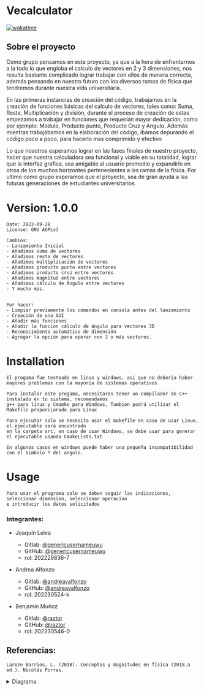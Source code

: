 # Vecalculator
[![wakatime](https://wakatime.com/badge/user/5be7d1e2-7411-4f5d-9f82-c9a643da22e2/project/9aafb881-995a-4634-9ffa-40e64411f340.svg)](https://wakatime.com/badge/user/5be7d1e2-7411-4f5d-9f82-c9a643da22e2/project/9aafb881-995a-4634-9ffa-40e64411f340)

## Sobre el proyecto
Como grupo pensamos en este proyecto, ya que a la hora de enfrentarnos a la todo lo que engloba el
calculo de vectores en 2 y 3 dimensiones, nos resulta bastante complicado lograr trabajar con
ellos de manera correcta, además pensando en nuestro futuro con los diversos ramos de 
física que tendremos durante nuestra vida universitaria.

En las primeras instancias de creación del código, trabajamos en la creación de funciones básicas del calculo de vectores, tales como: Suma, Resta, Multiplicación y división, durante el proceso de creación de estas empezamos a trabajar en funciones que requerían mayor dedicación, como por ejemplo: Modulo, Producto punto, Producto Cruz y Angulo.
Además mientras trabajábamos en la elaboración del código, íbamos depurando el código poco a poco, para hacerlo mas comprimido y efectivo

Lo que nosotros esperamos lograr en las fases finales de nuestro proyecto, hacer que nuestra calculadora sea funcional y viable en su totalidad, lograr que la interfaz grafica, sea amigable al usuario promedio y expandirlo en otros de los muchos horizontes pertenecientes a las ramas de la física.
Por ultimo como grupo esperamos que el proyecto, sea de gran ayuda a las futuras generaciones de estudiantes universitarios.
# Version: 1.0.0

    Date: 2022-09-28
    License: GNU AGPLv3
    
    Cambios:
    - Lanzamiento Inicial
    - Añadimos suma de vectores 
    - Añadimos resta de vectores
    - Añadimos multiplicación de vectores
    - Añadimos producto punto entre vectores
    - Añadimos producto cruz entre vectores
    - Añadimos magnitud entre vectores
    - Añadimos cálculo de Ángulo entre vectores
    - Y mucho mas.

    
    Por hacer:
    - Limpiar previamente los comandos en consola antes del lanzamiento
    - Creación de una GUI
    - Añadir más funciones
    - Añadir la función cálculo de ángulo para vectores 3D
    - Reconocimiento automático de dimensión
    - Agregar la opción para operar con 2 o más vectores.

# Installation
    El progama fue testeado en linux y windows, asi que no deberia haber mayores problemas con la mayoria de sistemas operativos
    
    Para instalar este progama, necesitaras tener un compilador de C++ instalado en tu sistema, recomendamos
    g++ para linux y Cmamke para Windows, Tambien podrá utilizar el Makefile proporcionado para Linux

    Para ejecutar solo se necesita usar el makefile en caso de usar Linux, el ejecutable será encontrado
    en la carpeta src, en caso de usar Windows, se debe usar para generar el ejecutable usando CmakeLists.txt

    En algunos casos en windows puede haber una pequeña incompatibilidad con el simbolo º del angulo.

# Usage
    Para usar el programa solo se deben seguir las indicaciones, seleccionar dimension, seleccionar operacion
    e introducir los datos solicitados


### Integrantes:
* Joaquín Leiva
  * Gitlab: [@genericusernameuwu](https://gitlab.com/genericusernameuwu)
  * GitHub: [@genericusernameuwu](https://github.com/genericusernameuwu)
  * rol: 202229836-7


* Andrea Alfonzo
  * Gitlab: [@andreavalfonzo](https://gitlab.com/andreavalfonzo)
  * GitHub: [@andreavalfonzo](https://github.com/andreavalfonzo)
   * rol: 202230524-k


* Benjamín Muñoz
  * Gitlab: [@raztor](https://gitlab.com/raztor)
  * GitHub: [@raztor](https://github.com/Raztor)
  * rol: 202230546-0

## Referencias:
    Laroze Barrios, L. (2018). Conceptos y magnitudes en física (2018.a ed.). Nicolás Porras.

<details>
<summary>Diagrama</summary>
<br>
<img src="https://gitlab.com/Raztor/vecalculator/-/raw/main/media/diagrama.png" alt="Diagrama UML">
</details>
